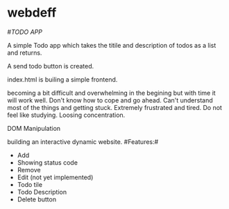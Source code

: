# webdeff

#*TODO APP*

A simple Todo app which takes the titile and description of todos as a list and returns.

A send todo button is created.

index.html is builing a simple frontend.

becoming a bit difficult and overwhelming in the begining but with time it will work well. 
Don't know how to cope and go ahead. Can't understand most of the things and getting stuck.
Extremely frustrated and tired. 
Do not feel like studying. 
Loosing concentration.


DOM Manipulation 

building an interactive dynamic website.
#Features:#

* Add
* Showing status code
* Remove
* Edit (not yet implemented)
* Todo tile
* Todo Description
* Delete button 
